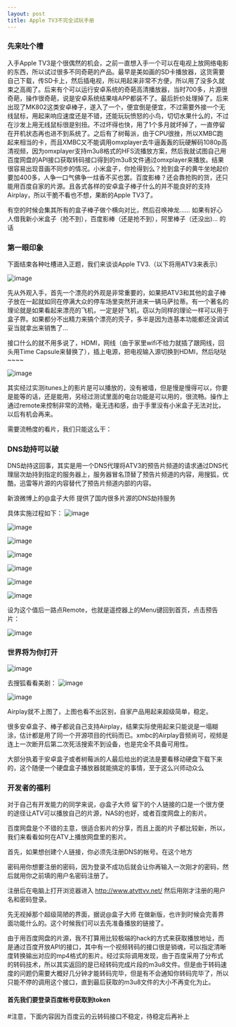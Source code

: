 ```yaml
--- 
layout: post
title: Apple TV3不完全试玩手册
---
```


### 先来吐个槽

入手Apple TV3是个很偶然的机会，之前一直想入手一个可以在电视上放网络电影的东西，所以试过很多不同奇葩的产品。最早是美如画的SD卡播放器，这货需要自己下载，传SD卡上，然后插电视，所以用起来非常不方便，所以用了没多久就束之高阁了。后来有个可以运行安卓系统的奇葩高清播放器，当时700多，片源很奇葩，操作很奇葩，说是安卓系统结果啥APP都装不了。最后折价处理掉了。后来出现了MK802这类安卓棒子，遂入了一个，便宜倒是便宜，不过需要外接一个无线鼠标，用起来响应速度还是不错，还能玩玩愤怒的小鸟，切切水果什么的，不过在沙发上用无线鼠标很是别扭。不过坏得也快，用了1个多月就坏掉了，一直停留在开机状态再也进不到系统了。之后有了树莓派，由于CPU很挫，所以XMBC跑起来相当的卡，而且XMBC又不能调用omxplayer去牛逼轰轰的玩硬解码1080p高清视频，因为omxplayer支持m3u8格式的HFS流播放方案，然后我就试图自己用百度网盘的API接口获取转码接口得到的m3u8文件通过omxplayer来播放。结果很容易出现音画不同步的情况。小米盒子，你抢得到么？抢到盒子的黄牛坐地起价要加400多，人争一口气佛争一炷香不买也罢。百度影棒？还会靠抢购的货，还只能用百度自家的片源。且各式各样的安卓盒子棒子什么的并不能良好的支持Airplay，所以干脆不看也不想，果断的Apple TV3了。

有空的时候会集其所有的盒子棒子做个横向对比，然后召唤神龙……
如果有好心人借我新小米盒子（抢不到），百度影棒（还是抢不到），阿里棒子（还没出)… 的话

### 第一眼印象
下面结束各种吐槽进入正题，我们来谈谈Apple TV3.（以下将用ATV3来表示）

![image](http://www.techgradergeek.com/wp-content/uploads/2012/10/Apple-TV-3.png)

先从外观入手，首先一个漂亮的外观是非常重要的，如果把ATV3和其他的盒子棒子放在一起就如同在停满大众的停车场里突然开进来一辆马萨拉蒂。有一个著名的理论就是如果看起来漂亮的飞机，一定是好飞机，窃以为同样的理论一样可以用于盒子界。如果都分不出精力来搞个漂亮的壳子，多半是因为连基本功能都还没调试妥当就拿出来销售了…

接口什么的就不用多说了，HDMI，网线（由于家里wifi不给力就插了跟网线，回头用Time Capsule来替换了），插上电源，把电视输入源切换到HDMI，然后哒哒~~~~

![image](http://ww1.sinaimg.cn/large/578b198bgw1e9tcf54y0tj20jz0dajtp.jpg)

其实经过实测itunes上的影片是可以播放的，没有被墙，但是慢是慢得可以，你要是能等的话，还是能用，另经过测试里面的电台功能是可以用的，很流畅。操作上通过remote来控制非常的流畅，毫无违和感，由于手里没有小米盒子无法对比，以后有机会再来。

需要流畅度的看片，我们只能这么干：

### DNS劫持可以破

DNS劫持这回事，其实是用一个DNS代理将ATV3的预告片频道的请求通过DNS代理层次劫持到指定的服务器上，服务器冒名顶替了预告片频道的内容，用搜狐，优酷，迅雷等片源的内容替代了预告片频道内部的内容。

新浪微博上的@盒子大师 提供了国内很多片源的DNS劫持服务

具体实施过程如下：
![image](http://ww3.sinaimg.cn/large/578b198bgw1e9tcz12f6jj20ja0cr75r.jpg)

![image](http://ww1.sinaimg.cn/large/578b198bgw1e9td6uaua4j20ji0bjq3q.jpg)

![image](http://ww4.sinaimg.cn/large/578b198bgw1e9td8g3xa0j20jl0c1jsf.jpg)

![image](http://ww4.sinaimg.cn/large/578b198bgw1e9td9xri7rj20jq0b2aay.jpg)

![image](http://ww3.sinaimg.cn/large/578b198bgw1e9tdbbm7n5j20jx0cpt9u.jpg)

![image](http://ww1.sinaimg.cn/large/578b198bgw1e9tdedn2i8j20k30dujsq.jpg)

![image](http://ww2.sinaimg.cn/large/578b198bgw1e9tdfmzj3pj20je0bv3zk.jpg)

设为这个值后一路点Remote，也就是遥控器上的Menu键回到首页，点击预告片：

![image](http://ww4.sinaimg.cn/large/578b198bgw1e9tdhq1uusj20ju0eq76g.jpg)

### 世界将为你打开

![image](http://ww3.sinaimg.cn/large/578b198bgw1e9tdj34p8wj20kf0ecgob.jpg)

去搜狐看看美剧：
![image](http://ww1.sinaimg.cn/large/578b198bgw1e9tdknyvkqj20k10ecmyi.jpg)

![image](http://ww1.sinaimg.cn/large/578b198bgw1e9tdlytd8mj20k90djta9.jpg)

Airplay就不上图了，上图也看不出区别，自家产品用起来超级简单，稳定。

很多安卓盒子、棒子都说自己支持Airplay，结果实际使用起来只能说是一塌糊涂，估计都是用了同一个开源项目的代码而已。xmbc的Airplay音频尚可，视频是连上一次断开后第二次死活搜索不到设备，也是完全不具备可用性。

大部分执着于安卓盒子或者树莓派的人最后给出的说法是要看移动硬盘下载下来的，这个随便一个硬盘盒子播放器就能搞定的事情，至于这么兴师动众么

### 开发者的福利

对于自己有开发能力的同学来说，@盒子大师 留下的个人链接的口是一个很方便的途径让ATV可以播放自己的片源，NAS的也好，或者百度网盘上的影片。

百度网盘是个不错的主意，很适合影片的分享，而且上面的片子都比较新，所以，我们来看看如何在ATV上播放网盘里的影片。

首先，如果想创建个人链接，你必须先注册DNS的帐号。在这个地方


密码用你想要注册的密码，因为登录不成功后就会让你再输入一次刚才的密码，然后就用你之前填的用户名密码注册了。

注册后在电脑上打开浏览器进入  http://www.atvttvv.net/  然后用刚才注册的用户名和密码登录。

先无视掉那个超级简陋的界面，据说@盒子大师 在做新版，也许到时候会完善界面功能什么的。这个时候我们可以去先准备播放的链接了。

由于用百度网盘的片源，我不打算用比较极端的hack的方式来获取播放地址，而是通过百度开放API的接口，其中有一个视频转码的接口很是销魂，可以指定清晰度转换输出对应的mp4格式的影片。经过实际调用发现，由于百度采用了分布式的转码技术，所以其实返回的是已经转码完成片段的m3u8文件。但是由于转码速度的问题仍需要大概好几分钟才能转码完毕，但是有不会通知你转码完毕了，所以只能不停的调用这个接口，直到最后获取的m3u8文件的大小不再变化为止。

#### 首先我们要登录百度帐号获取到token

#注意，下面内容因为百度云的云转码接口不稳定，待稳定后再补上

